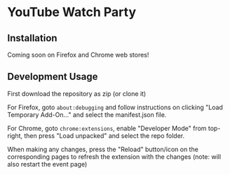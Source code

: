 # YouTube Watch Party

## Installation

Coming soon on Firefox and Chrome web stores!

## Development Usage

First download the repository as zip (or clone it)

For Firefox, goto `about:debugging` and follow instructions on clicking "Load Temporary Add-On..." and select the
manifest.json file.

For Chrome, goto `chrome:extensions`, enable "Developer Mode" from top-right, then press "Load unpacked" and select the
repo folder.

When making any changes, press the "Reload" button/icon on the corresponding pages to refresh the extension with the changes (note: will also restart the event page)
